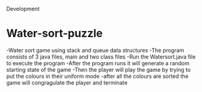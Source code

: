 Development
# Water-sort-puzzle
-Water sort game using stack and queue data structures
-The program consists of 3 java files, main and two class files
-Run the Watersort.java file to execute the program
-After the program runs it will generate a random starting state of the game
-Then the player will play the game by trying to put the colours in their uniform mode
-after all the colours are sorted the game will congragulate the player and terminate
